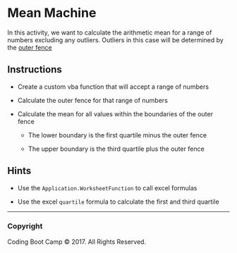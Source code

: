 # Mean Machine

In this activity, we want to calculate the arithmetic mean for a range of numbers excluding any outliers. Outliers in this case will be determined by the [outer fence](https://www.wikihow.com/Calculate-Outliers)

## Instructions

* Create a custom vba function that will accept a range of numbers

* Calculate the outer fence for that range of numbers

* Calculate the mean for all values within the boundaries of the outer fence

  * The lower boundary is the first quartile minus the outer fence

  * The upper boundary is the third quartile plus the outer fence

## Hints

* Use the `Application.WorksheetFunction` to call excel formulas

* Use the excel `quartile` formula to calculate the first and third quartile

- - -

### Copyright

Coding Boot Camp © 2017. All Rights Reserved.
